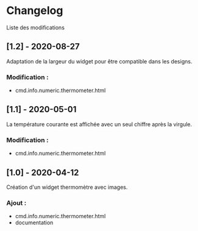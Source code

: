 # Changelog
Liste des modifications

## [1.2] - 2020-08-27
Adaptation de la largeur du widget pour être compatible dans les designs.
### Modification :
- cmd.info.numeric.thermometer.html

## [1.1] - 2020-05-01
La température courante est affichée avec un seul chiffre après la virgule.
### Modification :
- cmd.info.numeric.thermometer.html

## [1.0] - 2020-04-12
Création d'un widget thermomètre avec images.
### Ajout :
- cmd.info.numeric.thermometer.html
- documentation